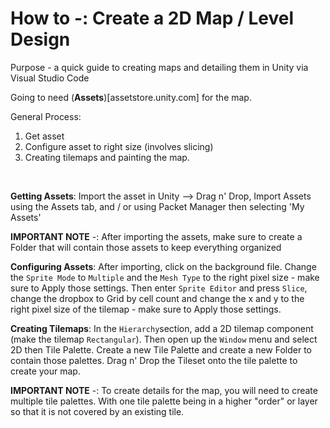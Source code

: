 # How to -: Create a 2D Map / Level Design

Purpose - a quick guide to creating maps and detailing them in Unity via Visual Studio Code


Going to need (__Assets__)[assetstore.unity.com] for the map. <br> 

General Process: 
1. Get asset
2. Configure asset to right size (involves slicing)
3. Creating tilemaps and painting the map. 

<br> 

__Getting Assets__: 
Import the asset in Unity --> Drag n' Drop, Import Assets using the Assets tab, and / or using Packet Manager then selecting 'My Assets' 

**IMPORTANT NOTE** -: After importing the assets, make sure to create a Folder that will contain those assets to keep everything organized

__Configuring Assets__: 
After importing, click on the background file. Change the `Sprite Mode` to `Multiple` and the `Mesh Type` to the right pixel size - make sure to Apply those settings. Then enter `Sprite Editor` and press `Slice`, change the dropbox to Grid by cell count and change the x and y to the right pixel size of the tilemap - make sure to Apply those settings. 

__Creating Tilemaps__: 
In the `Hierarchy`section, add a 2D tilemap component (make the tilemap `Rectangular`). Then open up the `Window` menu and select 2D then Tile Palette. Create a new Tile Palette and create a new Folder to contain those palettes. Drag n' Drop the Tileset onto the tile palette to create your map. 
<br> 

**IMPORTANT NOTE** -: To create details for the map, you will need to create multiple tile palettes. With one tile palette being in a higher "order" or layer so that it is not covered by an existing tile. 